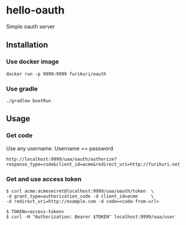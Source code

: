 # hello-oauth
Simple oauth server

## Installation

### Use docker image
```
docker run -p 9999:9999 furikuri/oauth
```

### Use gradle
```
./gradlew bootRun
```
##

## Usage

### Get code
Use any username. Username == password
```
http://localhost:9999/uaa/oauth/authorize?response_type=code&client_id=acme&redirect_uri=http://furikuri.net
```

### Get and use access token
```
$ curl acme:acmesecret@localhost:9999/uaa/oauth/token  \
-d grant_type=authorization_code -d client_id=acme     \
-d redirect_uri=http://example.com -d code=<code-from-url>

$ TOKEN=<access-token>
$ curl -H "Authorization: Bearer $TOKEN" localhost:9999/uaa/user
```
